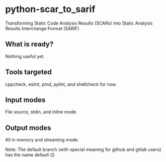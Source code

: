 # python-scar_to_sarif
Transforming Static Code Analysis Results (SCARs) into Static Analysis Results Interchange Format (SARIF)

## What is ready?
Nothing useful yet.

## Tools targeted

cppcheck, eslint, pmd, pylint, and shellcheck for now.

## Input modes

File source, stdin, and inline mode.

## Output modes

All in memory and streaming mode.

Note: The default branch (with special meaning for github and gitlab users) has the name default 😉

